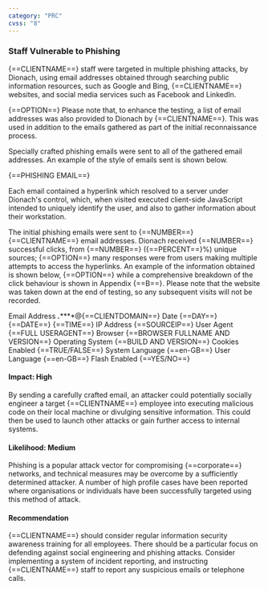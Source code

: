 ```yaml
---
category: "PRC"
cvss: "8"
---
```

### Staff Vulnerable to Phishing
{==CLIENTNAME==} staff were targeted in multiple phishing attacks, by Dionach, using email addresses obtained through searching public information resources, such as Google and Bing, {==CLIENTNAME==} websites, and social media services such as Facebook and LinkedIn.

{==OPTION==} Please note that, to enhance the testing, a list of email addresses was also provided to Dionach by {==CLIENTNAME==}. This was used in addition to the emails gathered as part of the initial reconnaissance process.

Specially crafted phishing emails were sent to all of the gathered email addresses. An example of the style of emails sent is shown below.

{==PHISHING EMAIL==}

Each email contained a hyperlink which resolved to a server under Dionach's control, which, when visited executed client-side JavaScript intended to uniquely identify the user, and also to gather information about their workstation.

The initial phishing emails were sent to {==NUMBER==} {==CLIENTNAME==} email addresses. Dionach received {==NUMBER==} successful clicks, from {==NUMBER==} ({==PERCENT==}%) unique sources; {==OPTION==} many responses were from users making multiple attempts to access the hyperlinks. An example of the information obtained is shown below, {==OPTION==} while a comprehensive breakdown of the click behaviour is shown in Appendix {==B==}. Please note that the website was taken down at the end of testing, so any subsequent visits will not be recorded.

Email Address
***.*******@{==CLIENTDOMAIN==}
Date
{==DAY==} {==DATE==} {==TIME==}
IP Address
{==SOURCEIP==}
User Agent
{==FULL USERAGENT==}
Browser
{==BROWSER FULLNAME AND VERSION==}
Operating System
{==BUILD AND VERSION==}
Cookies Enabled
{==TRUE/FALSE==}
System Language
{==en-GB==}
User Language
{==en-GB==}
Flash Enabled
{==YES/NO==}
#### Impact: High
By sending a carefully crafted email, an attacker could potentially socially engineer a target {==CLIENTNAME==} employee into executing malicious code on their local machine or divulging sensitive information. This could then be used to launch other attacks or gain further access to internal systems.
#### Likelihood: Medium
Phishing is a popular attack vector for compromising {==corporate==} networks, and technical measures may be overcome by a sufficiently determined attacker. A number of high profile cases have been reported where organisations or individuals have been successfully targeted using this method of attack.
#### Recommendation
{==CLIENTNAME==} should consider regular information security awareness training for all employees. There should be a particular focus on defending against social engineering and phishing attacks. Consider implementing a system of incident reporting, and instructing {==CLIENTNAME==} staff to report any suspicious emails or telephone calls.
